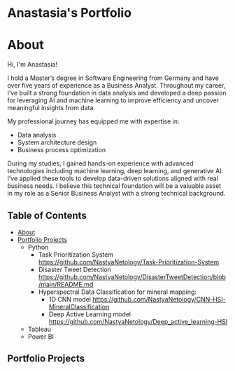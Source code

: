 # Anastasia's Portfolio
# About

Hi, I'm Anastasia!

I hold a Master’s degree in Software Engineering from Germany and have over five years of experience as a Business Analyst. Throughout my career, I’ve built a strong foundation in data analysis and developed a deep passion for leveraging AI and machine learning to improve efficiency and uncover meaningful insights from data.

My professional journey has equipped me with expertise in:

- Data analysis
- System architecture design
- Business process optimization

During my studies, I gained hands-on experience with advanced technologies including machine learning, deep learning, and generative AI. I’ve applied these tools to develop data-driven solutions aligned with real business needs. I believe this technical foundation will be a valuable asset in my role as a Senior Business Analyst with a strong technical background.

## Table of Contents
- [About](#about)
- [Portfolio Projects](#portfolio-projects)
  - Python
    - Task Prioritization System https://github.com/NastyaNetology/Task-Prioritization-System
    - Disaster Tweet Detection https://github.com/NastyaNetology/DisasterTweetDetection/blob/main/README.md
    - Hyperspectral Data Classification for mineral mapping:
      - 1D CNN model https://github.com/NastyaNetology/CNN-HSI-MineralClassification
      - Deep Active Learning model https://github.com/NastyaNetology/Deep_active_learning-HSI
  - Tableau
  - Power BI
 
## Portfolio Projects
